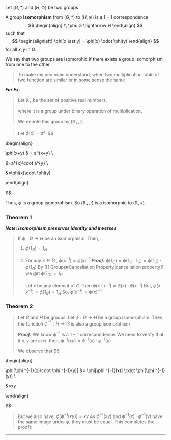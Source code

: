 Let $(G, \ast)$ and $(H,\odot)$ be two groups

A group **Isomorphism** from $(G, \ast)$ to $(H, \odot)$ is a $1-1$ correspondence 
$$
\begin{align} \\
\phi: G \rightarrow H
\end{align}
$$
such that
$$
\begin{alignleft}
\phi(x \ast y) =   \phi(x) \odot \phi(y)
\end{align}
$$
for all $x,y$ in $G$.

We say that two groups are isomorphic if there exists a group isomorphism from one to the other

> To make my pea brain understand, when two multiplication table of two function are similar or in some sense the same

***For Ex.***

>Let $\mathbb{R}_{+}$ be the set of positive real numbers.
>
>where it is a group under binary operation of multiplication.
>
>We denote this group by $(\mathbb{R}_{+}, \cdot)$


>Let $\phi(x)=a^{x}$. $$

\begin{align}

\phi(x+y)  & = a^{x+y} \\

&=a^{x}\cdot a^{y} \\

&=\phi(x)\cdot \phi(y)

\end{align}

$$

Thus, $\phi$ is a group isomorphism. So $(\mathbb{R}_{+}, \cdot)$ is a isomorphic to $(\mathbb{R}, +)$.

### Theorem 1
***Note: Isomorphism preserves identity and inverses***
>If $\phi: G \rightarrow H$ be an isomorphism. Then,
>
>	1. $\phi(1_{G}) = 1_{H}$
>	2. For any $x \in G$ , $\phi(x^{-1}) = \phi(x)^{-1}$
>	***Proof:***
>		$\phi(1_{G}) = \phi(1_{G}\cdot 1_{G}) = \phi(1_{G})\cdot \phi(1_{G})$
>		By [[1.Groups#Cancellation Property|cancellation property]] we get
>			 $\phi(1_{G}) = 1_{H}$
>		
>		Let $x$ be any element of $G$
>		Then
>			$\phi(x\cdot x^{-1}) = \phi(x)\cdot \phi(x^{-1})$
>			But,
>			$\phi(x\cdot x^{-1}) = \phi(1_{G})=1_{H}$
>			So,
>			$\phi(x^{-1}) = \phi(x)^{-1}$

### Theorem 2
> Let $G$ and $H$ be groups. Let $\phi:G \rightarrow H$ be a group isomorphism.
> Then, the function $\phi ^{-1}: H \rightarrow G$ is also a group isomorphism
> 
> ***Proof:***
> 	We know $\phi ^{-1}$ is a $1-1$ correspondence.
> 	We need to verify that if $x, y$ are in $H$, then,
> 		$\phi ^{-1}(xy) = \phi ^{-1}(x)\cdot \phi ^{-1}(y)$
> 
> 	We observe that
> 	$$

\begin{align}

\phi[\phi ^{-1}(x)\cdot \phi ^{-1}(y)] &= \phi[\phi ^{-1}(x)] \cdot \phi[\phi ^{-1}(y)] \\

&=xy

\end{align} 

$$
>	But we also have,
>		$\phi[\phi ^{-1}(xy)] = xy$
>	 As $\phi ^{-1}(xy)$ and $\phi ^{-1}(x)\cdot \phi ^{-1}(y)$
>	 have the same image under $\phi$, they must be equal.
>	 This completes the proofs

---------------------------------------------------
